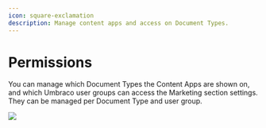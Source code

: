 ```yaml
---
icon: square-exclamation
description: Manage content apps and access on Document Types.
---
```


# Permissions

You can manage which Document Types the Content Apps are shown on, and which Umbraco user groups can access the Marketing section settings. They can be managed per Document Type and user group.

![](../../../../media/gbypb1w1/document-type-permissions.png)

![]()
